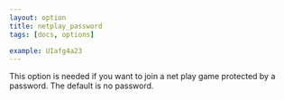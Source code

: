 ```yaml
---
layout: option
title: netplay_password
tags: [docs, options]

example: UIafg4a23
---
```


This option is needed if you want to join a net play game protected by
a password. The default is no password.
